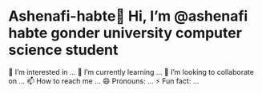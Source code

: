 # Ashenafi-habte👋 Hi, I’m @ashenafi habte gonder university computer science student
👀 I’m interested in ...
🌱 I’m currently learning ...
💞️ I’m looking to collaborate on ...
📫 How to reach me ...
😄 Pronouns: ...
⚡ Fun fact: ...
